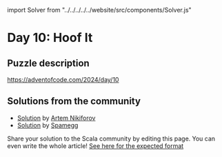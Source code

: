 import Solver from "../../../../../website/src/components/Solver.js"

# Day 10: Hoof It

## Puzzle description

https://adventofcode.com/2024/day/10

## Solutions from the community
- [Solution](https://github.com/nikiforo/aoc24/blob/main/src/main/scala/io/github/nikiforo/aoc24/D10T2.scala) by [Artem Nikiforov](https://github.com/nikiforo)
- [Solution](https://github.com/spamegg1/aoc/blob/master/2024/10/10.worksheet.sc#L166) by [Spamegg](https://github.com/spamegg1)

Share your solution to the Scala community by editing this page.
You can even write the whole article! [See here for the expected format](https://github.com/scalacenter/scala-advent-of-code/discussions/424)
